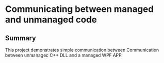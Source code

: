 # Communicating between managed and unmanaged code

## Summary
This project demonstrates simple communication between Communication between unmanaged C++ DLL and a managed WPF APP.

